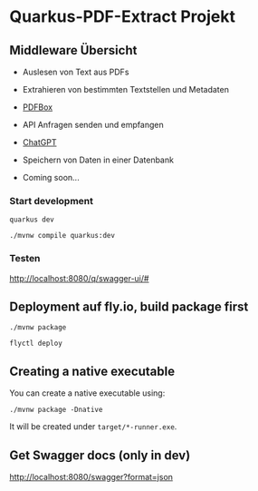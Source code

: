 # Quarkus-PDF-Extract Projekt

## Middleware Übersicht

- Auslesen von Text aus PDFs
- Extrahieren von bestimmten Textstellen und Metadaten
- [PDFBox](https://pdfbox.apache.org/)

- API Anfragen senden und empfangen
- [ChatGPT](https://chat.openai.com/)

- Speichern von Daten in einer Datenbank
- Coming soon...


### Start development

```shell
quarkus dev
```

```shell
./mvnw compile quarkus:dev
```

### Testen

<http://localhost:8080/q/swagger-ui/#>

## Deployment auf fly.io, build package first

```shell
./mvnw package
```

```shell
flyctl deploy
```

## Creating a native executable

You can create a native executable using:

```shell script
./mvnw package -Dnative
```

It will be created under `target/*-runner.exe`.

## Get Swagger docs (only in dev)

<http://localhost:8080/swagger?format=json>
